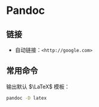# Pandoc

## 链接

- 自动链接：`<http://google.com>`

## 常用命令

输出默认 $\LaTeX$ 模板：

```sh
pandoc -D latex
```
